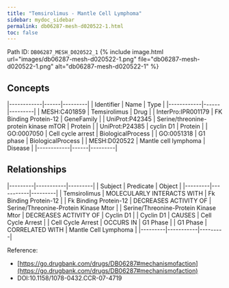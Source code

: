 ```yaml
---
title: "Temsirolimus - Mantle Cell Lymphoma"
sidebar: mydoc_sidebar
permalink: db06287-mesh-d020522-1.html
toc: false 
---
```



Path ID: `DB06287_MESH_D020522_1`
{% include image.html url="images/db06287-mesh-d020522-1.png" file="db06287-mesh-d020522-1.png" alt="db06287-mesh-d020522-1" %}

## Concepts

|------------|------|---------|
| Identifier | Name | Type    |
|------------|------|---------|
| MESH:C401859 | Temsirolimus | Drug |
| InterPro:IPR001179 | FK Binding Protein-12 | GeneFamily |
| UniProt:P42345 | Serine/threonine-protein kinase mTOR | Protein |
| UniProt:P24385 | cyclin D1 | Protein |
| GO:0007050 | Cell cycle arrest | BiologicalProcess |
| GO:0051318 | G1 phase | BiologicalProcess |
| MESH:D020522 | Mantle cell lymphoma | Disease |
|------------|------|---------|

## Relationships

|---------|-----------|---------|
| Subject | Predicate | Object  |
|---------|-----------|---------|
| Temsirolimus | MOLECULARLY INTERACTS WITH | Fk Binding Protein-12 |
| Fk Binding Protein-12 | DECREASES ACTIVITY OF | Serine/Threonine-Protein Kinase Mtor |
| Serine/Threonine-Protein Kinase Mtor | DECREASES ACTIVITY OF | Cyclin D1 |
| Cyclin D1 | CAUSES | Cell Cycle Arrest |
| Cell Cycle Arrest | OCCURS IN | G1 Phase |
| G1 Phase | CORRELATED WITH | Mantle Cell Lymphoma |
|---------|-----------|---------|

Reference: 
  - [https://go.drugbank.com/drugs/DB06287#mechanismofaction](https://go.drugbank.com/drugs/DB06287#mechanismofaction)
  - DOI:10.1158/1078-0432.CCR-07-4719
